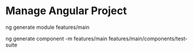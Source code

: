 # Manage Angular Project

ng generate module features/main

ng generate component -m features/main features/main/components/test-suite
